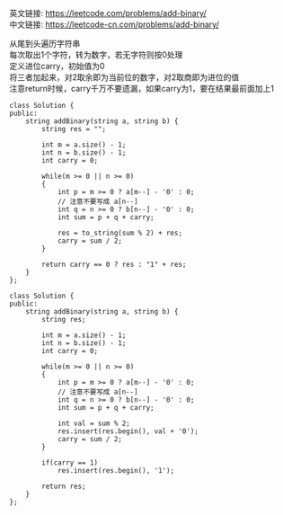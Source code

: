 英文链接: https://leetcode.com/problems/add-binary/  
中文链接: https://leetcode-cn.com/problems/add-binary/

从尾到头遍历字符串   
每次取出1个字符，转为数字，若无字符则按0处理   
定义进位carry，初始值为0   
将三者加起来，对2取余即为当前位的数字，对2取商即为进位的值   
注意return时候，carry千万不要遗漏，如果carry为1，要在结果最前面加上1

```
class Solution {
public:
    string addBinary(string a, string b) {
        string res = "";

        int m = a.size() - 1;
        int n = b.size() - 1;
        int carry = 0;

        while(m >= 0 || n >= 0)
        {
        	int p = m >= 0 ? a[m--] - '0' : 0;
        	// 注意不要写成 a[n--]
        	int q = n >= 0 ? b[n--] - '0' : 0;
        	int sum = p + q	+ carry;

        	res = to_string(sum % 2) + res;
        	carry = sum / 2;
        }

        return carry == 0 ? res : "1" + res;
    }
};
```



```
class Solution {
public:
    string addBinary(string a, string b) {
        string res;

        int m = a.size() - 1;
        int n = b.size() - 1;
        int carry = 0;

        while(m >= 0 || n >= 0)
        {
        	int p = m >= 0 ? a[m--] - '0' : 0;
        	// 注意不要写成 a[n--]
        	int q = n >= 0 ? b[n--] - '0' : 0;
        	int sum = p + q	+ carry;
        	
        	int val = sum % 2;
        	res.insert(res.begin(), val + '0');
        	carry = sum / 2;
        }

        if(carry == 1)
        	res.insert(res.begin(), '1');

        return res;
    }
};
```
